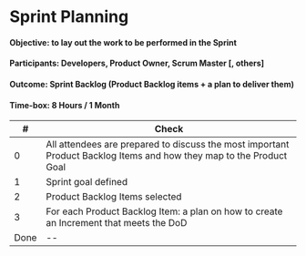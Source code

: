 # Sprint Planning
#### Objective: to lay out the work to be performed in the Sprint
#### Participants: Developers, Product Owner, Scrum Master [, others]
#### Outcome: Sprint Backlog (Product Backlog items + a plan to deliver them)
#### Time-box: 8 Hours / 1 Month

|#|Check| 
|--|--| 
| 0 | All attendees are prepared to discuss the most important Product Backlog Items and how they map to the Product Goal | 
| 1 | Sprint goal defined |
| 2 | Product Backlog Items selected | 
| 3 | For each Product Backlog Item: a plan on how to create an Increment that meets the DoD|
|Done|--||
